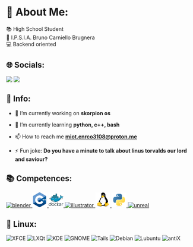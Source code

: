 # 💫 About Me:
📚 High School Student<br>🏫 I.P.S.I.A. Bruno Carniello Brugnera<br>💻 Backend oriented<br>

## 🌐 Socials:
[![](https://img.shields.io/badge/Instagram-%23E4405F.svg?logo=Instagram&logoColor=white)](https://www.instagram.com/enryyyy08?utm_source=qr&igsh=ejIxNmd3MGlibmI4)
[![](https://img.shields.io/badge/Instagram-%23E4405F.svg?logo=Instagram&logoColor=black)](https://www.instagram.com/skorpion.os?igsh=MTRvbnpvZm9pOXR3dQ==)

## 💭 Info:

- 🔭 I’m currently working on **skorpion os**

- 🌱 I’m currently learning **python, c++, bash**

- 📫 How to reach me **miot.enrco3108@proton.me**

- ⚡ Fun joke: **Do you have a minute to talk about linus torvalds our lord and saviour?**

## 📚 Competences:

<p align="left"> <a href="https://www.blender.org/" target="_blank" rel="noreferrer"> <img src="https://download.blender.org/branding/community/blender_community_badge_white.svg" alt="blender" width="40" height="40"/> </a> <a href="https://www.w3schools.com/cpp/" target="_blank" rel="noreferrer"> <img src="https://raw.githubusercontent.com/devicons/devicon/master/icons/cplusplus/cplusplus-original.svg" alt="cplusplus" width="40" height="40"/> </a> <a href="https://www.docker.com/" target="_blank" rel="noreferrer"> <img src="https://raw.githubusercontent.com/devicons/devicon/master/icons/docker/docker-original-wordmark.svg" alt="docker" width="40" height="40"/> </a> <a href="https://www.adobe.com/in/products/illustrator.html" target="_blank" rel="noreferrer"> <img src="https://www.vectorlogo.zone/logos/adobe_illustrator/adobe_illustrator-icon.svg" alt="illustrator" width="40" height="40"/> </a> <a href="https://www.linux.org/" target="_blank" rel="noreferrer"> <img src="https://raw.githubusercontent.com/devicons/devicon/master/icons/linux/linux-original.svg" alt="linux" width="40" height="40"/> </a> <a href="https://www.python.org" target="_blank" rel="noreferrer"> <img src="https://raw.githubusercontent.com/devicons/devicon/master/icons/python/python-original.svg" alt="python" width="40" height="40"/> </a> <a href="https://unrealengine.com/" target="_blank" rel="noreferrer"> <img src="https://raw.githubusercontent.com/kenangundogan/fontisto/036b7eca71aab1bef8e6a0518f7329f13ed62f6b/icons/svg/brand/unreal-engine.svg" alt="unreal" width="40" height="40"/> </a> </p>

## 🐧 Linux:

![XFCE](https://img.shields.io/badge/XFCE-%232284F2.svg?style=for-the-badge&logo=xfce&logoColor=white) ![LXQt](https://img.shields.io/badge/lxqt-%23B8D8EB.svg?style=for-the-badge&logo=lxqt&logoColor=black)  ![KDE](https://img.shields.io/badge/kde-%230086C4.svg?style=for-the-badge&logo=kde&logoColor=white)  ![GNOME](https://img.shields.io/badge/gnome-%234A86CF.svg?style=for-the-badge&logo=gnome&logoColor=white)  ![Tails](https://img.shields.io/badge/tails-%237E4798.svg?style=for-the-badge&logo=tails&logoColor=white)  ![Debian](https://img.shields.io/badge/debian-%23A81D33.svg?style=for-the-badge&logo=debian&logoColor=white)  ![Lubuntu](https://img.shields.io/badge/lubuntu-%230065C2.svg?style=for-the-badge&logo=lubuntu&logoColor=white)  ![antiX](https://img.shields.io/badge/antix-%23177939.svg?style=for-the-badge&logo=linux&logoColor=white)
